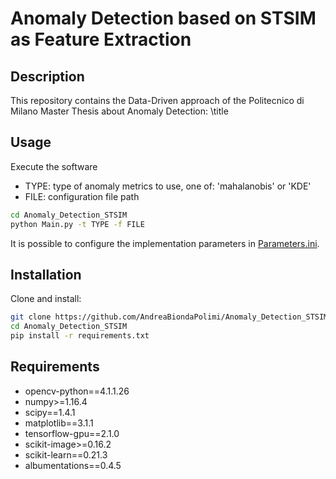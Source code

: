# Anomaly Detection based on STSIM as Feature Extraction
## Description
This repository contains the Data-Driven approach of the Politecnico di Milano Master Thesis about Anomaly Detection: \title

## Usage
Execute the software 
* TYPE: type of anomaly metrics to use, one of: 'mahalanobis' or 'KDE'
* FILE: configuration file path

```sh
cd Anomaly_Detection_STSIM
python Main.py -t TYPE -f FILE 
```
It is possible to configure the implementation parameters in [Parameters.ini](Configuration/Parameters.ini).


## Installation
Clone and install: 
```sh
git clone https://github.com/AndreaBiondaPolimi/Anomaly_Detection_STSIM.git
cd Anomaly_Detection_STSIM
pip install -r requirements.txt
```

## Requirements
* opencv-python==4.1.1.26
* numpy>=1.16.4
* scipy==1.4.1
* matplotlib==3.1.1
* tensorflow-gpu==2.1.0
* scikit-image>=0.16.2
* scikit-learn==0.21.3
* albumentations==0.4.5